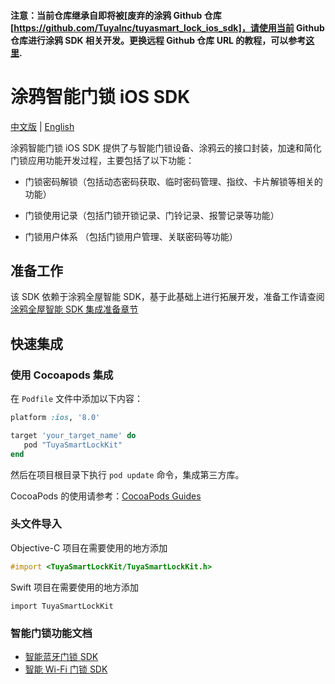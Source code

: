 #### 注意：当前仓库继承自即将被[废弃的涂鸦 Github 仓库[https://github.com/TuyaInc/tuyasmart_lock_ios_sdk]，请使用当前 Github 仓库进行涂鸦 SDK 相关开发。更换远程 Github 仓库 URL 的教程，可以参考[这里](https://docs.github.com/cn/free-pro-team@latest/github/using-git/changing-a-remotes-url).

# 涂鸦智能门锁 iOS SDK

[中文版](README_cn.md) | [English](README.md)

涂鸦智能门锁 iOS SDK 提供了与智能门锁设备、涂鸦云的接口封装，加速和简化门锁应用功能开发过程，主要包括了以下功能：

- 门锁密码解锁（包括动态密码获取、临时密码管理、指纹、卡片解锁等相关的功能）

- 门锁使用记录（包括门锁开锁记录、门铃记录、报警记录等功能）

- 门锁用户体系 （包括门锁用户管理、关联密码等功能）

  


## 准备工作

该 SDK 依赖于涂鸦全屋智能 SDK，基于此基础上进行拓展开发，准备工作请查阅[涂鸦全屋智能 SDK 集成准备章节](https://tuyainc.github.io/tuyasmart_home_ios_sdk_doc/zh-hans/resource/Preparation.html)



## 快速集成

### 使用 Cocoapods 集成

在 `Podfile` 文件中添加以下内容：

```ruby
platform :ios, '8.0'

target 'your_target_name' do
   pod "TuyaSmartLockKit"
end
```

然后在项目根目录下执行 `pod update` 命令，集成第三方库。

CocoaPods 的使用请参考：[CocoaPods Guides](https://guides.cocoapods.org/)



### 头文件导入

Objective-C 项目在需要使用的地方添加

```objective-c
#import <TuyaSmartLockKit/TuyaSmartLockKit.h>
```

Swift 项目在需要使用的地方添加

```
import TuyaSmartLockKit
```



### 智能门锁功能文档

* [智能蓝牙门锁 SDK](https://tuyainc.github.io/tuyasmart_home_ios_sdk_doc/zh-hans/resource/BLELock.html)
* [智能 Wi-Fi 门锁 SDK](https://tuyainc.github.io/tuyasmart_home_ios_sdk_doc/zh-hans/resource/WiFiLock.html)

